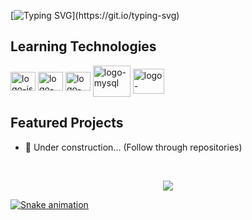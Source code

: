 [![Typing SVG](https://readme-typing-svg.herokuapp.com?font=Poppins&weight=700&size=25&duration=4000&pause=300&color=FB2C4C&center=true&width=1000&lines=Hello%2C+fellow+coders!;I'm+a+student+of+Analysis+and+Systems+Development+at+SPTECH+SCHOOL%2C;passionate+about+technology+and+programming.;Welcome+to+my+GitHub+profile!)](https://git.io/typing-svg)
  
## Learning Technologies

<div style="display: inline-block">
  <img align="center" alt="logo-js" height="30" width="40" src="https://cdn.jsdelivr.net/gh/devicons/devicon/icons/javascript/javascript-original.svg" title="Logo Javascript">
  <img align="center" alt="logo-html" height="30" width="40" src="https://cdn.jsdelivr.net/gh/devicons/devicon/icons/html5/html5-original.svg" title="Logo HTML5">
  <img align="center" alt="logo-css" height="30" width="40" src="https://cdn.jsdelivr.net/gh/devicons/devicon/icons/css3/css3-original.svg" title="Logo CSS3">
  <img align="center" alt="logo-mysql" height="50" width="60" src="https://www.vectorlogo.zone/logos/mysql/mysql-ar21.svg" title="Logo MySQL">
  <img align="center" alt="logo-github" height="40" width="50" src="https://www.vectorlogo.zone/logos/github/github-icon.svg" title="Logo GitHub">
 </div>

 ## Featured Projects

- 🌱 Under construction... (Follow through repositories)
  
<br><div align="center">
  <a href="">
  <img src="http://github-readme-streak-stats.herokuapp.com?user=BeatrizGBrandao&theme=rose&hide_border=true&border_radius=5.8&date_format=M%20j%5B%2C%20Y%5D&card_width=1000&type=png&hide_longest_streak=true">
</div>

![Snake animation](https://github.com/seu-usuário-aqui/BeatrizGBrandao/blob/output/github-contribution-grid-snake.svg)
